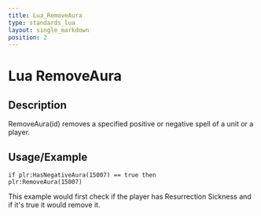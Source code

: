 ```yaml
---
title: Lua_RemoveAura
type: standards_lua
layout: single_markdown
position: 2
---
```


# Lua RemoveAura

## Description

RemoveAura(id) removes a specified positive or negative spell of a unit or a player.

## Usage/Example

```
if plr:HasNegativeAura(15007) == true then
plr:RemoveAura(15007)
```

This example would first check if the player has Resurrection Sickness and if it's true it would remove it.
